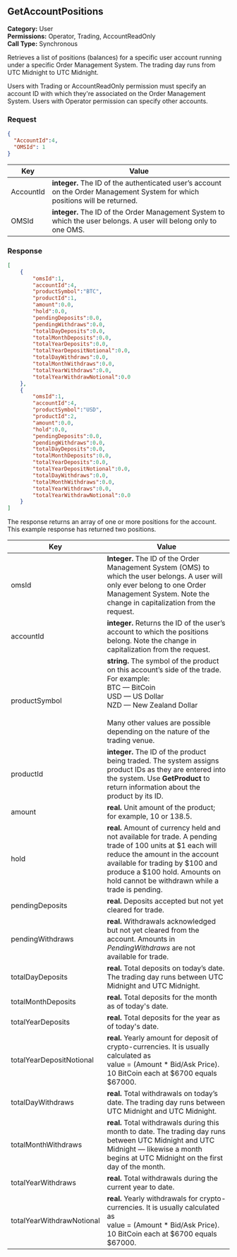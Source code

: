 ## GetAccountPositions

**Category:** User<br />
**Permissions:** Operator, Trading, AccountReadOnly<br />
**Call Type:** Synchronous

Retrieves a list of positions (balances) for a specific user account running under a specific Order Management System. The trading day runs from UTC Midnight to UTC Midnight.

Users with Trading or AccountReadOnly permission must specify an account ID with which they're associated on the Order Management System. Users with Operator permission can specify other accounts.

### Request

```json
{
  "AccountId":4,
  "OMSId": 1
}
```

| Key       | Value                                                        |
| --------- | ------------------------------------------------------------ |
| AccountId | **integer.** The ID of the authenticated user’s account on the Order Management System for which positions will be returned. |
| OMSId     | **integer.** The ID of the Order Management System to which the user belongs. A user will belong only to one OMS. |

### Response

```json
[
    {
        "omsId":1,
        "accountId":4,
        "productSymbol":"BTC",
        "productId":1,
        "amount":0.0,
        "hold":0.0,
        "pendingDeposits":0.0,
        "pendingWithdraws":0.0,
        "totalDayDeposits":0.0,
        "totalMonthDeposits":0.0,
        "totalYearDeposits":0.0,
        "totalYearDepositNotional":0.0,
        "totalDayWithdraws":0.0,
        "totalMonthWithdraws":0.0,
        "totalYearWithdraws":0.0,
        "totalYearWithdrawNotional":0.0
    },
    {
        "omsId":1,
        "accountId":4,
        "productSymbol":"USD",
        "productId":2,
        "amount":0.0,
        "hold":0.0,
        "pendingDeposits":0.0,
        "pendingWithdraws":0.0,
        "totalDayDeposits":0.0,
        "totalMonthDeposits":0.0,
        "totalYearDeposits":0.0,
        "totalYearDepositNotional":0.0,
        "totalDayWithdraws":0.0,
        "totalMonthWithdraws":0.0,
        "totalYearWithdraws":0.0,
        "totalYearWithdrawNotional":0.0
    }
]
```

The response returns an array of one or more positions for the account. This example response has returned two positions.

| Key                       | Value                                                        |
| ------------------------- | ------------------------------------------------------------ |
| omsId                     | **Integer.** The ID of the Order Management System (OMS) to which the user belongs. A user will only ever belong to one Order Management System. Note the change in capitalization from the request. |
| accountId                 | **integer.** Returns the ID of the user’s account to which the positions belong. Note the change in capitalization from the request. |
| productSymbol             | **string.** The symbol of the product on this account’s side of the trade. For example:<br />BTC — BitCoin<br />USD — US Dollar<br />NZD — New Zealand Dollar <br /><br />Many other values are possible depending on the nature of the trading venue. |
| productId                 | **integer.** The ID of the product being traded. The system assigns product IDs as they are entered into the system. Use **GetProduct** to return information about the product by its ID. |
| amount                    | **real.** Unit amount of the product; for example, 10 or 138.5. |
| hold                      | **real.** Amount of currency held and not available for trade. A pending trade of 100 units at $1 each will reduce the amount in the account available for trading by $100 and produce a $100 hold. Amounts on hold cannot be withdrawn while a trade is pending. |
| pendingDeposits           | **real.** Deposits accepted but not yet cleared for trade.   |
| pendingWithdraws          | **real.** Withdrawals acknowledged but not yet cleared from the account. Amounts in *PendingWithdraws* are not available for trade. |
| totalDayDeposits          | **real.** Total deposits on today’s date. The trading day runs between UTC Midnight and UTC Midnight. |
| totalMonthDeposits        | **real.** Total deposits for the month as of today's date.   |
| totalYearDeposits         | **real.** Total deposits for the year as of today's date.    |
| totalYearDepositNotional  | **real.** Yearly amount for deposit of crypto-currencies. It is usually calculated as<br />value = (Amount * Bid/Ask Price). 10 BitCoin each at $6700 equals $67000. |
| totalDayWithdraws         | **real.** Total withdrawals on today’s date. The trading day runs between UTC Midnight and UTC Midnight. |
| totalMonthWithdraws       | **real.** Total withdrawals during this month to date. The trading day runs between UTC Midnight and UTC Midnight — likewise a month begins at UTC Midnight on the first day of the month. |
| totalYearWithdraws        | **real.** Total withdrawals during the current year to date. |
| totalYearWithdrawNotional | **real.** Yearly withdrawals for crypto-currencies. It is usually calculated as<br />value = (Amount * Bid/Ask Price). 10 BitCoin each at $6700 equals $67000. |


